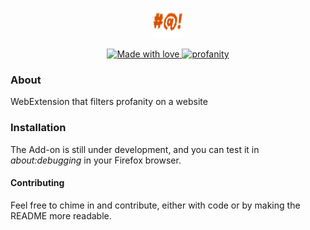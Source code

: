 <p align="center">
  <img src="https://github.com/TheAdnan/profanity-filter/blob/master/icons/profane-48.png">
</p>
<p align="center">
<a href="#">
    <img src="https://img.shields.io/badge/made%20with-love-E760A4.svg" alt="Made with love">
  </a>      
  <a href="#">
    <img src="https://img.shields.io/badge/How%20do%20I%20edit%20this%20badge-sh*t-orange.svg" alt="profanity">
  </a>     
</p>


### About
WebExtension that filters profanity on a website            

### Installation
The Add-on is still under development, and you can test it in *about:debugging* in your Firefox browser.

#### Contributing
Feel free to chime in and contribute, either with code or by making the README more readable.

